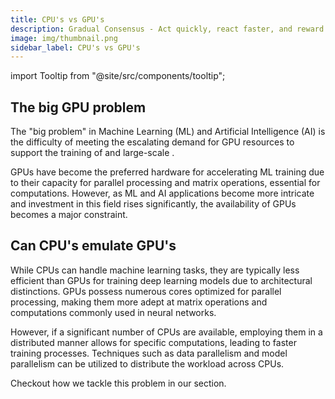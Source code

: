 ```yaml
---
title: CPU's vs GPU's
description: Gradual Consensus - Act quickly, react faster, and reward slowly.
image: img/thumbnail.png
sidebar_label: CPU's vs GPU's
---
```


import Tooltip from "@site/src/components/tooltip";

## The big GPU problem

The "big <Tooltip text="GPU"/>
problem" in Machine Learning (ML) and Artificial Intelligence (AI) is the difficulty of meeting the escalating demand for GPU resources to support the training of <Tooltip text="deep learning models"/> and large-scale <Tooltip text="AI workloads"/>.

GPUs have become the preferred hardware for accelerating ML training due to their capacity for parallel processing and matrix operations, essential for <Tooltip text="neural network"/> computations. However, as ML and AI applications become more intricate and investment in this field rises significantly, the availability of GPUs becomes a major constraint.

## Can CPU's emulate GPU's

While CPUs can handle machine learning tasks, they are typically less efficient than GPUs for training deep learning models due to architectural distinctions. GPUs possess numerous cores optimized for parallel processing, making them more adept at matrix operations and computations commonly used in neural networks.

However, if a significant number of CPUs are available, employing them in a distributed manner allows for <Tooltip text="parallelizing"/>
specific computations, leading to faster training processes. Techniques such as data parallelism and model parallelism can be utilized to distribute the workload across CPUs.

Checkout how we tackle this problem in our <Tooltip text="federated learning"/> section.
